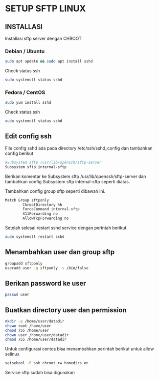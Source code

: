 # SETUP SFTP LINUX

## INSTALLASI
Installasi sftp server dengan CHROOT

### Debian / Ubuntu
```bash
sudo apt update && sudo apt install sshd
```
Check  status ssh 
```bash
sudo systemctl status sshd
```

### Fedora / CentOS
```bash
sudo yum install sshd
```
Check status ssh
```bash
sudo systemctl status sshd
```

## Edit config ssh 
File config sshd ada pada directory /etc/ssh/sshd_config dan tambahkan config berikut
```bash
#Subsystem sftp /usr/lib/openssh/sftp-server
Subsystem sftp internal-sftp
```
Berikan komentar ke Subsystem sftp /usr/lib/openssh/sftp-server dan tambahkan config Subsystem sftp internal-sftp seperti diatas.

Tambahkan config group sftp seperti dibawah ini.

```bash
Match Group sftponly
        ChrootDirectory %h
        ForceCommand internal-sftp
        X11Forwarding no
        AllowTcpForwarding no
```
Setelah selesai restart sshd service dengan perintah berikut.
```bash
sudo systemctl restart sshd
```

## Menambahkan user dan group sftp
```bash
groupadd sftponly
useradd user -g sftponly -s /bin/false
```

## Berikan password ke user
```bash
passwd user
```

## Buatkan directory user dan permission
```bash
mkdir -p /home/user/datadir
chown root /home/user
chmod 755 /home/user
chown user /home/user/datadir
chmod 755 /home/user/datadir
```

Untuk configurasi centos bisa menambahkan perintah berikut untuk allow selinux
```bash
setsebool -P ssh_chroot_rw_homedirs on 
```

Service sftp sudah bisa digunakan
